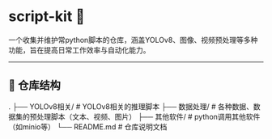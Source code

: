 # script-kit 🎯

一个收集并维护常python脚本的仓库，涵盖YOLOv8、图像、视频预处理等多种功能，旨在提高日常工作效率与自动化能力。

---

## 📁 仓库结构
.
├── YOLOv8相关/ # YOLOv8相关的推理脚本
├── 数据处理/ # 各种数据、数据集的预处理脚本（文本、视频、图片）
├── 其他软件/ # python调用其他软件（如minio等）
└── README.md # 仓库说明文档